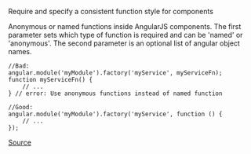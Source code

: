Require and specify a consistent function style for components

Anonymous or named functions inside AngularJS components. The first parameter sets which type of function is required and can be 'named' or 'anonymous'. The second parameter is an optional list of angular object names.

```
//Bad:
angular.module('myModule').factory('myService', myServiceFn);
function myServiceFn() {
    // ...
} // error: Use anonymous functions instead of named function

//Good:
angular.module('myModule').factory('myService', function () {
    // ...
});
```

[Source](https://github.com/EmmanuelDemey/eslint-plugin-angular/blob/HEAD/docs/rules/function-type.md)

